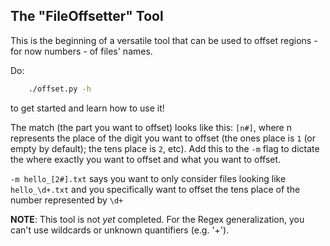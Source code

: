 ## The "FileOffsetter" Tool
This is the beginning of a versatile tool that can be used to offset regions - for now numbers - of files' names.

Do:
```bash
	./offset.py -h
```
to get started and learn how to use it!

The match (the part you want to offset) looks like this: `[n#]`, where n represents the place of the digit you want to offset (the ones place is `1` (or empty by default); the tens place is `2`, etc). Add this to the `-m` flag to dictate the where exactly you want to offset and what you want to offset.

`-m hello_[2#].txt` says you want to only consider files looking like `hello_\d+.txt` and you specifically want to offset the tens place of the number represented by `\d+`  

**NOTE**: This tool is not <em>yet</em> completed. For the Regex generalization, you can't use wildcards or unknown quantifiers (e.g. '+'). 
